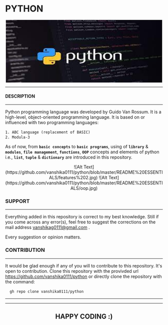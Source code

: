# **PYTHON**

<p align="center">
<img align="center" alt="GIF" src="https://github.com/vanshika0111/python/blob/master/README%20ESSENTIALS/intro.jpg" width="500" height="200" />
</p>


---
#### **DESCRIPTION**
---

Python programming language was developed by Guido Van Rossum. 
It is a high-level, object-oriented programming language.
It is based on or influenced with two programming languages:

    1. ABC language (replacement of BASIC)
    2. Modula-3

As of now, from **`basic concepts`** to **`basic programs`**, using of **`library`** & **`modules`**, **`file management`**, **`functions`**, **`OOP`** concepts and elements of python i.e., **`list`**, **`tuple`** & **`dictionary`** are introduced in this repository.

<p align="center">
![Alt Text](https://github.com/vanshika0111/python/blob/master/README%20ESSENTIALS/features%202.jpg)
![Alt Text](https://github.com/vanshika0111/python/blob/master/README%20ESSENTIALS/oop.jpg)
</p>

### **SUPPORT**
---

Everything added in this repository is correct to my best knowledge.
Still if you come across any error(s), feel free to suggest the corrections on the mail address vanshikag0111@gmail.com .

Every suggestion or opinion matters.

### **CONTRIBUTION**
---

It would be glad enough if any of you will to contribute to this repository.
It's open to contribution. 
Clone this repository with the provivded url https://github.com/vanshika0111/python
or directly clone the repository with the command:

```bash
  gh repo clone vanshika0111/python
```

---
---
## <center> **HAPPY CODING :)** </center>